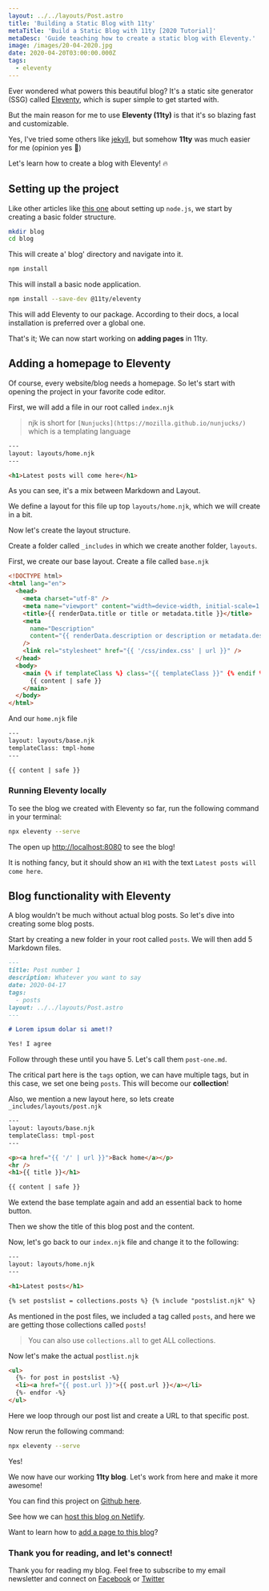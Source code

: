 ```yaml
---
layout: ../../layouts/Post.astro
title: 'Building a Static Blog with 11ty'
metaTitle: 'Build a Static Blog with 11ty [2020 Tutorial]'
metaDesc: 'Guide teaching how to create a static blog with Eleventy.'
image: /images/20-04-2020.jpg
date: 2020-04-20T03:00:00.000Z
tags:
  - eleventy
---
```


Ever wondered what powers this beautiful blog? It's a static site generator (SSG) called [Eleventy](https://www.11ty.dev/), which is super simple to get started with.

But the main reason for me to use **Eleventy (11ty)** is that it's so blazing fast and customizable.

Yes, I've tried some others like [jekyll](https://jekyllrb.com/), but somehow **11ty** was much easier for me (opinion yes 🤫)

Let's learn how to create a blog with Eleventy! 🔥

## Setting up the project

Like other articles like [this one](https://daily-dev-tips.com/posts/basic-nodejs-express-application/) about setting up `node.js`, we start by creating a basic folder structure.

```bash
mkdir blog
cd blog
```

This will create a' blog' directory and navigate into it.

```bash
npm install
```

This will install a basic node application.

```bash
npm install --save-dev @11ty/eleventy
```

This will add Eleventy to our package. According to their docs, a local installation is preferred over a global one.

That's it; We can now start working on **adding pages** in 11ty.

## Adding a homepage to Eleventy

Of course, every website/blog needs a homepage. So let's start with opening the project in your favorite code editor.

First, we will add a file in our root called `index.njk`

> njk is short for `[Nunjucks](https://mozilla.github.io/nunjucks/)` which is a templating language

```html
---
layout: layouts/home.njk
---

<h1>Latest posts will come here</h1>
```

As you can see, it's a mix between Markdown and Layout.

We define a layout for this file up top `layouts/home.njk`, which we will create in a bit.

Now let's create the layout structure.

Create a folder called `_includes` in which we create another folder, `layouts`.

First, we create our base layout. Create a file called `base.njk`

```html
<!DOCTYPE html>
<html lang="en">
  <head>
    <meta charset="utf-8" />
    <meta name="viewport" content="width=device-width, initial-scale=1.0" />
    <title>{{ renderData.title or title or metadata.title }}</title>
    <meta
      name="Description"
      content="{{ renderData.description or description or metadata.description }}"
    />
    <link rel="stylesheet" href="{{ '/css/index.css' | url }}" />
  </head>
  <body>
    <main {% if templateClass %} class="{{ templateClass }}" {% endif %}>
      {{ content | safe }}
    </main>
  </body>
</html>
```

And our `home.njk` file

```html
---
layout: layouts/base.njk
templateClass: tmpl-home
---

{{ content | safe }}
```

### Running Eleventy locally

To see the blog we created with Eleventy so far, run the following command in your terminal:

```bash
npx eleventy --serve
```

The open up [http://localhost:8080](http://localhost:8080/) to see the blog!

It is nothing fancy, but it should show an `H1` with the text `Latest posts will come here`.

## Blog functionality with Eleventy

A blog wouldn't be much without actual blog posts. So let's dive into creating some blog posts.

Start by creating a new folder in your root called `posts`. We will then add 5 Markdown files.

```markdown
---
title: Post number 1
description: Whatever you want to say
date: 2020-04-17
tags:
  - posts
layout: ../../layouts/Post.astro
---

# Lorem ipsum dolar si amet!?

Yes! I agree
```

Follow through these until you have 5. Let's call them `post-one.md`.

The critical part here is the `tags` option, we can have multiple tags, but in this case, we set one being `posts`. This will become our **collection**!

Also, we mention a new layout here, so lets create `_includes/layouts/post.njk`

```html
---
layout: layouts/base.njk
templateClass: tmpl-post
---

<p><a href="{{ '/' | url }}">Back home</a></p>
<hr />
<h1>{{ title }}</h1>

{{ content | safe }}
```

We extend the base template again and add an essential back to home button.

Then we show the title of this blog post and the content.

Now, let's go back to our `index.njk` file and change it to the following:

```html
---
layout: layouts/home.njk
---

<h1>Latest posts</h1>

{% set postslist = collections.posts %} {% include "postslist.njk" %}
```

As mentioned in the post files, we included a tag called `posts`, and here we are getting those collections called `posts`!

> You can also use `collections.all` to get ALL collections.

Now let's make the actual `postlist.njk`

```html
<ul>
  {%- for post in postslist -%}
  <li><a href="{{ post.url }}">{{ post.url }}</a></li>
  {%- endfor -%}
</ul>
```

Here we loop through our post list and create a URL to that specific post.

Now rerun the following command:

```bash
npx eleventy --serve
```

Yes!

We now have our working **11ty blog**. Let's work from here and make it more awesome!

You can find this project on [Github here](https://github.com/rebelchris/eleventy-demo/releases/tag/1.0).

See how we can [host this blog on Netlify](https://daily-dev-tips.com/posts/hosting-a-static-blog-on-netlify/).

Want to learn how to [add a page to this blog](https://daily-dev-tips.com/posts/adding-pages-to-eleventy/)?

### Thank you for reading, and let's connect!

Thank you for reading my blog. Feel free to subscribe to my email newsletter and connect on [Facebook](https://www.facebook.com/DailyDevTipsBlog) or [Twitter](https://twitter.com/DailyDevTips1)
